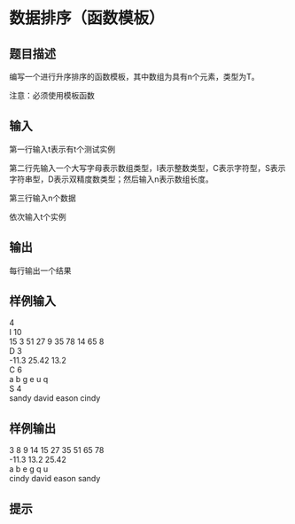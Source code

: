  # 数据排序（函数模板）  
  
 ## 题目描述  
 编写一个进行升序排序的函数模板，其中数组为具有n个元素，类型为T。  
  
 注意：必须使用模板函数  
  
 ## 输入  
 第一行输入t表示有t个测试实例  
  
 第二行先输入一个大写字母表示数组类型，I表示整数类型，C表示字符型，S表示字符串型，D表示双精度数类型；然后输入n表示数组长度。  
  
 第三行输入n个数据  
  
 依次输入t个实例  
  
 ## 输出  
 每行输出一个结果  
  
 ## 样例输入  
 4  
 I 10  
 15 3 51 27 9 35 78 14 65 8  
 D 3  
 -11.3 25.42 13.2  
 C 6  
 a b g e u q  
 S 4  
 sandy david eason cindy  
 ## 样例输出  
 3 8 9 14 15 27 35 51 65 78  
 -11.3 13.2 25.42  
 a b e g q u  
 cindy david eason sandy  
 ## 提示  
  
  
